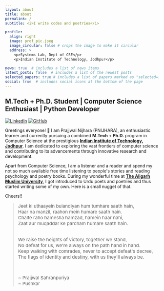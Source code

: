 ```yaml
---
layout: about
title: about
permalink: /
subtitle: <i>I write codes and poetries</i>

profile:
  align: right
  image: prof_pic.jpeg
  image_circular: false # crops the image to make it circular
  address: >
    <p>Systems Lab, Dept of CSE</p>
    <p>Indian Institute of Technology, Jodhpur</p>

news: true  # includes a list of news items
latest_posts: false  # includes a list of the newest posts
selected_papers: true # includes a list of papers marked as "selected={true}"
social: true  # includes social icons at the bottom of the page
---
```


## M.Tech + Ph.D. Student | Computer Science Enthusiast | Python Developer

[![LinkedIn](https://img.shields.io/badge/LinkedIn-Prajjwal%20Nijhara-blue?style=flat-square&logo=linkedin)](https://www.linkedin.com/in/nijharaprajjwal/)
[![GitHub](https://img.shields.io/badge/GitHub-PNIJHARA-black?style=flat-square&logo=github)](https://github.com/pnijhara)


Greetings everyone! 👋 I am Prajjwal Nijhara (PNIJHARA), an enthusiastic learner and currently pursuing a combined **M.Tech + Ph.D.** program in Computer Science at the prestigious **[Indian Institute of Technology, Jodhpur](https://iitj.ac.in/)**. I am dedicated to exploring the vast frontiers of computer science and contributing to its advancements through innovative research and development.

Apart from Computer Science, I am a listener and a reader and spend my not so much available free time listening to people's stories and reading psychology and poetry books. During my wonderful time at **[The Aligarh Muslim University](https://amu.ac.in/)**, I got introduced to Urdu poets and poetries and thus started writing some of my own.
Here is a small nugget of that.

Cheers!!

<blockquote class="blockquote text-muted text-monospace" style="font-size:15px">
Jeet ki uthaayein bulandiyan hum tumhare saath hain,<br>
Haar na manzil, raahon mein humare saath hain.<br>
Chalte raho hamesha hamzad, hamein haar nahi,<br>
Zaat aur muqaddar ke parcham humare saath hain.<br>

<br>

We raise the heights of victory, together we stand,<br>
No defeat for us, we're always on the path hand in hand.<br>
Keep walking with comrades, never to accept defeat's decree,<br>
The flags of identity and destiny, with us they'll always be.<br>

<br>

~ Prajjwal Sahranpuriya<br>
~ Pushkar<br>
</blockquote>

